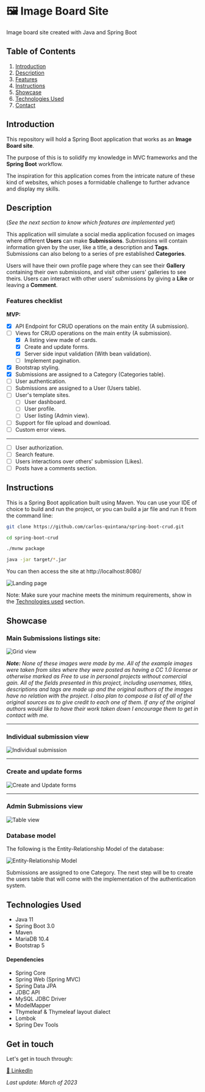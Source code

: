# 🖼 Image Board Site
Image board site created with Java and Spring Boot

## Table of Contents
1. [Introduction](#introduction)
2. [Description](#description)
3. [Features](#features-checklist)
4. [Instructions](#instructions)
5. [Showcase](#showcase)
6. [Technologies Used](#technologies-used)
7. [Contact](#get-in-touch)

## Introduction

This repository will hold a Spring Boot application that works as an **Image Board site**.

The purpose of this is to solidify my knowledge in MVC frameworks and the **Spring Boot** workflow. 

The inspiration for this application comes from the intricate nature of these kind of websites, which poses a formidable challenge to further advance and display my skills.

## Description

(*See the next section to know which features are implemented yet*)

This application will simulate a social media application focused on images where different **Users** can make **Submissions**. 
Submissions will contain information given by the user, like a title, a description and **Tags**. Submissions can also belong to a series of pre established **Categories**.

Users will have their own profile page where they can see their **Gallery** containing their own submissions, and visit other users' galleries to see theirs.
Users can interact with other users' submissions by giving a **Like** or leaving a **Comment**.

### Features checklist

**MVP:**
- [X] API Endpoint for CRUD operations on the main entity (A submission).
- [ ] Views for CRUD operations on the main entity (A submission).
  - [X] A listing view made of cards.
  - [X] Create and update forms.
  - [X] Server side input validation (With bean validation).
  - [ ] Implement pagination.
- [X] Bootstrap styling.
- [X] Submissions are assigned to a Category (Categories table).
- [ ] User authentication.
- [ ] Submissions are assigned to a User (Users table).
- [ ] User's template sites.
  - [ ] User dashboard.
  - [ ] User profile.
  - [ ] User listing (Admin view).
- [ ] Support for file upload and download.
- [ ] Custom error views.
- - - -
- [ ] User authorization.
- [ ] Search feature.
- [ ] Users interactions over others' submission (Likes).
- [ ] Posts have a comments section.

## Instructions

This is a Spring Boot application built using Maven. You can use your IDE of choice to build and run the project, or you can build a jar file and run it from the command line:

```bash
git clone https://github.com/carlos-quintana/spring-boot-crud.git

cd spring-boot-crud

./mvnw package

java -jar target/*.jar
```

You can then access the site at http://localhost:8080/

![Landing page](https://user-images.githubusercontent.com/102340968/227805569-c65b4b82-b1aa-4acc-a799-ccbab43fcd33.png)

Note: Make sure your machine meets the minimum requirements, show in the [Technologies used](#technologies-used) section.

## Showcase

### Main Submissions listings site:

![Grid view](https://user-images.githubusercontent.com/102340968/227805863-c43b1da6-e5f4-4727-8eaf-488d66739c09.png)

***Note:** None of these images were made by me. All of the example images were taken from sites where they were posted as having a CC 1.0 license or otherwise marked as Free to use in personal projects without comercial gain. All of the fields presented in this project, including usernames, titles, descriptions and tags are made up and the original authors of the images have no relation with the project. I also plan to compose a list of all of the original sources as to give credit to each one of them. If any of the original authors would like to have their work taken down I encourage them to get in contact with me.*

- - - -
### Individual submission view

![Individual submission](https://user-images.githubusercontent.com/102340968/227805521-a852c30a-8f7a-4333-a23e-d330dc90a851.png)

- - - -
### Create and update forms

![Create and Update forms](https://user-images.githubusercontent.com/102340968/227806002-cf416368-4c70-456f-8f65-54c760e08cb4.png)

- - - -
### Admin Submissions view

![Table view](https://user-images.githubusercontent.com/102340968/227805627-07dd8b7d-c145-4f87-b35e-19022d8e626d.png)


### Database model

The following is the Entity-Relationship Model of the database:

![Entity-Relationship Model](https://user-images.githubusercontent.com/102340968/227805340-e61205d2-44f7-405e-9cc9-00d519fe38f5.png)

Submissions are assigned to one Category. The next step will be to create the users table that will come with the implementation of the authentication system.

## Technologies Used

- Java 11
- Spring Boot 3.0
- Maven
- MariaDB 10.4
- Bootstrap 5

#### Dependencies

- Spring Core
- Spring Web (Spring MVC)
- Spring Data JPA
- JDBC API
- MySQL JDBC Driver
- ModelMapper
- Thymeleaf & Thymeleaf layout dialect
- Lombok
- Spring Dev Tools

## Get in touch

Let's get in touch through:

[💼 LinkedIn](https://linkedin.com/in/carlos-quintana-dev)

*Last update: March of 2023*
